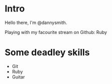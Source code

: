 # Intro

Hello there, I'm @dannysmith.
 
Playing with my facourite stream on Github: Ruby

# Some deadley skills

* Git
* Ruby
* Guitar
